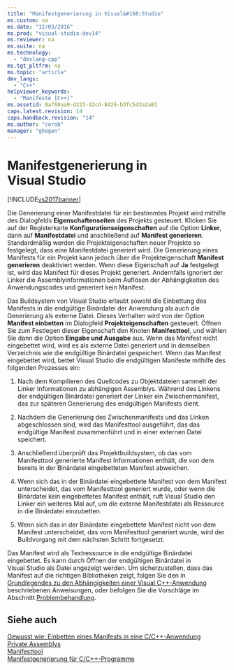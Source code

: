 ```yaml
---
title: "Manifestgenerierung in Visual&#160;Studio"
ms.custom: na
ms.date: "12/03/2016"
ms.prod: "visual-studio-dev14"
ms.reviewer: na
ms.suite: na
ms.technology: 
  - "devlang-cpp"
ms.tgt_pltfrm: na
ms.topic: "article"
dev_langs: 
  - "C++"
helpviewer_keywords: 
  - "Manifeste [C++]"
ms.assetid: 0af60aa9-d223-42cd-8426-b3fc543a2a81
caps.latest.revision: 14
caps.handback.revision: "14"
ms.author: "corob"
manager: "ghogen"
---
```

# Manifestgenerierung in Visual&#160;Studio
[!INCLUDE[vs2017banner](../assembler/inline/includes/vs2017banner.md)]

Die Generierung einer Manifestdatei für ein bestimmtes Projekt wird mithilfe des Dialogfelds **Eigenschaftenseiten** des Projekts gesteuert.  Klicken Sie auf der Registerkarte **Konfigurationseigenschaften** auf die Option **Linker**, dann auf **Manifestdatei** und anschließend auf **Manifest generieren**.  Standardmäßig werden die Projekteigenschaften neuer Projekte so festgelegt, dass eine Manifestdatei generiert wird.  Die Generierung eines Manifests für ein Projekt kann jedoch über die Projekteigenschaft **Manifest generieren** deaktiviert werden.  Wenn diese Eigenschaft auf **Ja** festgelegt ist, wird das Manifest für dieses Projekt generiert.  Andernfalls ignoriert der Linker die Assemblyinformationen beim Auflösen der Abhängigkeiten des Anwendungscodes und generiert kein Manifest.  
  
 Das Buildsystem von Visual Studio erlaubt sowohl die Einbettung des Manifests in die endgültige Binärdatei der Anwendung als auch die Generierung als externe Datei.  Dieses Verhalten wird von der Option **Manifest einbetten** im Dialogfeld **Projekteigenschaften** gesteuert.  Öffnen Sie zum Festlegen dieser Eigenschaft den Knoten **Manifesttool**, und wählen Sie dann die Option **Eingabe und Ausgabe** aus.  Wenn das Manifest nicht eingebettet wird, wird es als externe Datei generiert und in demselben Verzeichnis wie die endgültige Binärdatei gespeichert.  Wenn das Manifest eingebettet wird, bettet Visual Studio die endgültigen Manifeste mithilfe des folgenden Prozesses ein:  
  
1.  Nach dem Kompilieren des Quellcodes zu Objektdateien sammelt der Linker Informationen zu abhängigen Assemblys.  Während des Linkens der endgültigen Binärdatei generiert der Linker ein Zwischenmanifest, das zur späteren Generierung des endgültigen Manifests dient.  
  
2.  Nachdem die Generierung des Zwischenmanifests und das Linken abgeschlossen sind, wird das Manifesttool ausgeführt, das das endgültige Manifest zusammenführt und in einer externen Datei speichert.  
  
3.  Anschließend überprüft das Projektbuildsystem, ob das vom Manifesttool generierte Manifest Informationen enthält, die von dem bereits in der Binärdatei eingebetteten Manifest abweichen.  
  
4.  Wenn sich das in der Binärdatei eingebettete Manifest von dem Manifest unterscheidet, das vom Manifesttool generiert wurde, oder wenn die Binärdatei kein eingebettetes Manifest enthält, ruft Visual Studio den Linker ein weiteres Mal auf, um die externe Manifestdatei als Ressource in die Binärdatei einzubetten.  
  
5.  Wenn sich das in der Binärdatei eingebettete Manifest nicht von dem Manifest unterscheidet, das vom Manifesttool generiert wurde, wird der Buildvorgang mit dem nächsten Schritt fortgesetzt.  
  
 Das Manifest wird als Textressource in die endgültige Binärdatei eingebettet. Es kann durch Öffnen der endgültigen Binärdatei in Visual Studio als Datei angezeigt werden.  Um sicherzustellen, dass das Manifest auf die richtigen Bibliotheken zeigt, folgen Sie den in [Grundlegendes zu den Abhängigkeiten einer Visual C\+\+\-Anwendung](../ide/understanding-the-dependencies-of-a-visual-cpp-application.md) beschriebenen Anweisungen, oder befolgen Sie die Vorschläge im Abschnitt [Problembehandlung](../build/troubleshooting-c-cpp-isolated-applications-and-side-by-side-assemblies.md).  
  
## Siehe auch  
 [Gewusst wie: Einbetten eines Manifests in eine C\/C\+\+\-Anwendung](../build/how-to-embed-a-manifest-inside-a-c-cpp-application.md)   
 [Private Assemblys](_win32_private_assemblies)   
 [Manifesttool](http://msdn.microsoft.com/library/aa375649)   
 [Manifestgenerierung für C\/C\+\+\-Programme](../build/understanding-manifest-generation-for-c-cpp-programs.md)